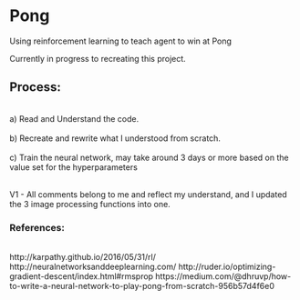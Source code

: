 # Pong
Using reinforcement learning to teach agent to win at Pong

Currently in progress to recreating this project.

<h2> Process:</h2>

<p1><br> a) Read and Understand the code. </p1></br>
<p2><br> b) Recreate and rewrite what I understood from scratch. </p2></br>
<p3><br> c) Train the neural network, may take around 3 days or more based on the value set for the hyperparameters </p3></br>

<p4></br> V1 - All comments belong to me and reflect my understand, and I updated the 3 image processing functions into one.<p4></br>


<h3> References: </h3>
<p1>
<br>http://karpathy.github.io/2016/05/31/rl/</br>
http://neuralnetworksanddeeplearning.com/
http://ruder.io/optimizing-gradient-descent/index.html#rmsprop
https://medium.com/@dhruvp/how-to-write-a-neural-network-to-play-pong-from-scratch-956b57d4f6e0
</p1>
